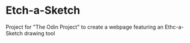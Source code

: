 # Etch-a-Sketch
Project for "The Odin Project" to create a webpage featuring an Ethc-a-Sketch drawing tool
